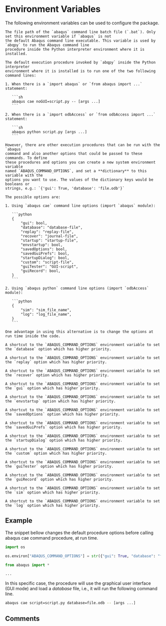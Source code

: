 # Environment Variables

The following environment variables can be used to configure the package.

```{envvar} ABAQUS_BAT_PATH
The file path of the `abaqus` command line batch file (`.bat`). Only set this environment variable if `abaqus` is not
the default Abaqus command line executable. This variable is used by `abqpy` to run the Abaqus command line
procedure inside the Python interpreter environment where it is installed.
```

````{envvar} ABAQUS_COMMAND_OPTIONS
The default execution procedure invoked by `abqpy` inside the Python interpreter
environment where it is installed is to run one of the two following command lines:

1. When there is a `import abaqus` or `from abaqus import ...` statement:

   ```sh
   abaqus cae noGUI=script.py -- [args ...]
   ```

2. When there is a `import odbAccess` or `from odbAccess import ...` statement:

   ```sh
   abaqus python script.py [args ...]
   ```

However, there are other execution procedures that can be run with the `abaqus`
command and also another options that could be passed to these commands. To define
these procedures and options you can create a new system environment variable
named `ABAQUS_COMMAND_OPTIONS`, and set a **dictionary** to this variable with the
options you want to use. The values of the dictionary keys would be booleans or
strings, e.g.: `{'gui': True, 'database': 'file.odb'}`

The possible options are:

1. Using `abaqus cae` command line options (import `abaqus` module):

   ```python
   {
       "gui": bool,
       "database": "database-file",
       "replay": "replay-file",
       "recover": "journal-file",
       "startup": "startup-file",
       "envstartup": bool,
       "savedOptions": bool,
       "savedGuiPrefs": bool,
       "startupDialog": bool,
       "custom": "script-file",
       "guiTester": "GUI-script",
       "guiRecord": bool,
   }
   ```

2. Using `abaqus python` command line options (import `odbAccess` module):

   ```python
   {
       "sim": "sim_file_name",
       "log": "log_file_name",
   }
   ```

One advantage in using this alternative is to change the options at run time inside the code.
````

```{envvar} ABAQUS_CAE_DATABASE
A shortcut to the `ABAQUS_COMMAND_OPTIONS` environment variable to set the `database` option which has higher priority.
```

```{envvar} ABAQUS_CAE_REPLAY
A shortcut to the `ABAQUS_COMMAND_OPTIONS` environment variable to set the `replay` option which has higher priority.
```

```{envvar} ABAQUS_CAE_RECOVER
A shortcut to the `ABAQUS_COMMAND_OPTIONS` environment variable to set the `recover` option which has higher priority.
```

```{envvar} ABAQUS_CAE_GUI
A shortcut to the `ABAQUS_COMMAND_OPTIONS` environment variable to set the `gui` option which has higher priority.
```

```{envvar} ABAQUS_CAE_ENVSTARTUP
A shortcut to the `ABAQUS_COMMAND_OPTIONS` environment variable to set the `envstartup` option which has higher priority.
```

```{envvar} ABAQUS_CAE_SAVED_OPTIONS
A shortcut to the `ABAQUS_COMMAND_OPTIONS` environment variable to set the `savedOptions` option which has higher priority.
```

```{envvar} ABAQUS_CAE_SAVED_GUI_PREFS
A shortcut to the `ABAQUS_COMMAND_OPTIONS` environment variable to set the `savedGuiPrefs` option which has higher priority.
```

```{envvar} ABAQUS_CAE_STARTUP_DIALOG
A shortcut to the `ABAQUS_COMMAND_OPTIONS` environment variable to set the `startupDialog` option which has higher priority.
```

```{envvar} ABAQUS_CAE_CUSTOM
A shortcut to the `ABAQUS_COMMAND_OPTIONS` environment variable to set the `custom` option which has higher priority.
```

```{envvar} ABAQUS_CAE_GUI_TESTER
A shortcut to the `ABAQUS_COMMAND_OPTIONS` environment variable to set the `guiTester` option which has higher priority.
```

```{envvar} ABAQUS_CAE_GUI_RECORD
A shortcut to the `ABAQUS_COMMAND_OPTIONS` environment variable to set the `guiRecord` option which has higher priority.
```

```{envvar} ABAQUS_PYTHON_SIM
A shortcut to the `ABAQUS_COMMAND_OPTIONS` environment variable to set the `sim` option which has higher priority.
```

```{envvar} ABAQUS_PYTHON_SIM
A shortcut to the `ABAQUS_COMMAND_OPTIONS` environment variable to set the `log` option which has higher priority.
```

## Example

The snippet bellow changes the default procedure options before calling
abaqus cae command procedure, at run time.

```python
import os

os.environ["ABAQUS_COMMAND_OPTIONS"] = str({"gui": True, "database": "file.odb"})

from abaqus import *

...
```

In this specific case, the procedure will use the graphical user interface (GUI mode)
and load a _database_ file, i.e., it will run the following command line.

```sh
abaqus cae script=script.py database=file.odb -- [args ...]
```

## Comments

<script
   type="text/javascript"
   src="https://utteranc.es/client.js"
   async="async"
   repo="haiiliin/abqpy"
   issue-term="pathname"
   theme="github-light"
   label="💬 comment"
   crossorigin="anonymous"
/>
